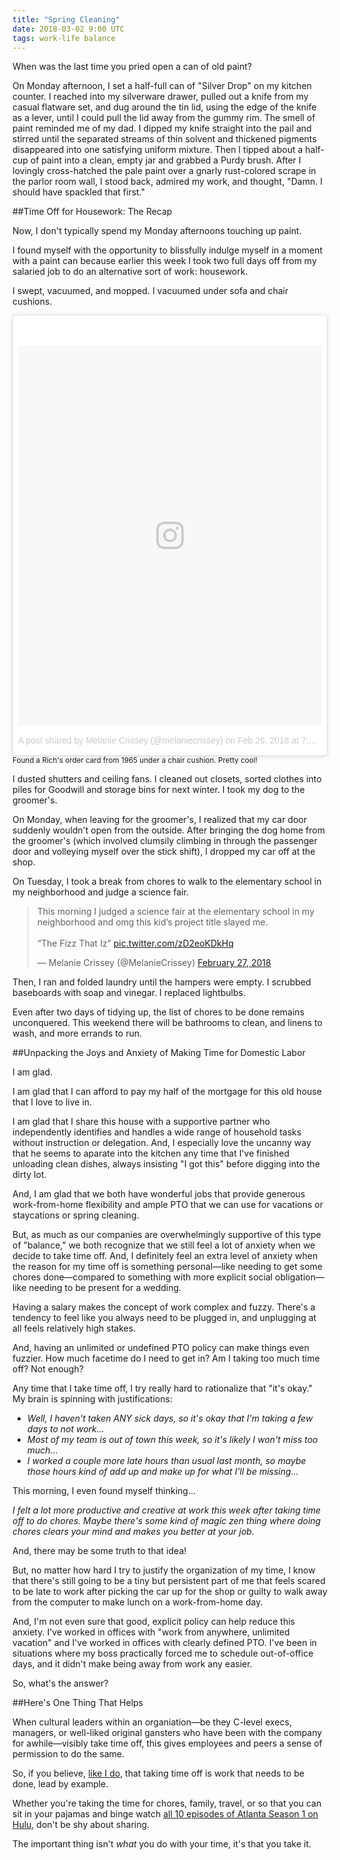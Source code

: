 ```yaml
---
title: "Spring Cleaning"
date: 2018-03-02 9:00 UTC
tags: work-life balance
---
```


When was the last time you pried open a can of old paint?

On Monday afternoon, I set a half-full can of "Silver Drop" on my kitchen counter. I reached into my silverware drawer, pulled out a knife from my casual flatware set, and dug around the tin lid, using the edge of the knife as a lever, until I could pull the lid away from the gummy rim. The smell of paint reminded me of my dad. I dipped my knife straight into the pail and stirred until the separated streams of thin solvent and thickened pigments disappeared into one satisfying uniform mixture. Then I tipped about a half-cup of paint into a clean, empty jar and grabbed a Purdy brush. After I lovingly cross-hatched the pale paint over a gnarly rust-colored scrape in the parlor room wall, I stood back, admired my work, and thought, "Damn. I should have spackled that first."

##Time Off for Housework: The Recap

Now, I don't typically spend my Monday afternoons touching up paint. 

I found myself with the opportunity to blissfully indulge myself in a moment with a paint can because earlier this week I took two full days off from my salaried job to do an alternative sort of work: housework.

I swept, vacuumed, and mopped. I vacuumed under sofa and chair cushions. 

<blockquote class="instagram-media" data-instgrm-permalink="https://www.instagram.com/p/Bfr4jHWAy4J/" data-instgrm-version="8" style=" background:#FFF; border:0; border-radius:3px; box-shadow:0 0 1px 0 rgba(0,0,0,0.5),0 1px 10px 0 rgba(0,0,0,0.15); margin: 1px; max-width:658px; padding:0; width:99.375%; width:-webkit-calc(100% - 2px); width:calc(100% - 2px);"><div style="padding:8px;"> <div style=" background:#F8F8F8; line-height:0; margin-top:40px; padding:62.5% 0; text-align:center; width:100%;"> <div style=" background:url(data:image/png;base64,iVBORw0KGgoAAAANSUhEUgAAACwAAAAsCAMAAAApWqozAAAABGdBTUEAALGPC/xhBQAAAAFzUkdCAK7OHOkAAAAMUExURczMzPf399fX1+bm5mzY9AMAAADiSURBVDjLvZXbEsMgCES5/P8/t9FuRVCRmU73JWlzosgSIIZURCjo/ad+EQJJB4Hv8BFt+IDpQoCx1wjOSBFhh2XssxEIYn3ulI/6MNReE07UIWJEv8UEOWDS88LY97kqyTliJKKtuYBbruAyVh5wOHiXmpi5we58Ek028czwyuQdLKPG1Bkb4NnM+VeAnfHqn1k4+GPT6uGQcvu2h2OVuIf/gWUFyy8OWEpdyZSa3aVCqpVoVvzZZ2VTnn2wU8qzVjDDetO90GSy9mVLqtgYSy231MxrY6I2gGqjrTY0L8fxCxfCBbhWrsYYAAAAAElFTkSuQmCC); display:block; height:44px; margin:0 auto -44px; position:relative; top:-22px; width:44px;"></div></div><p style=" color:#c9c8cd; font-family:Arial,sans-serif; font-size:14px; line-height:17px; margin-bottom:0; margin-top:8px; overflow:hidden; padding:8px 0 7px; text-align:center; text-overflow:ellipsis; white-space:nowrap;"><a href="https://www.instagram.com/p/Bfr4jHWAy4J/" style=" color:#c9c8cd; font-family:Arial,sans-serif; font-size:14px; font-style:normal; font-weight:normal; line-height:17px; text-decoration:none;" target="_blank">A post shared by Melanie Crissey (@melaniecrissey)</a> on <time style=" font-family:Arial,sans-serif; font-size:14px; line-height:17px;" datetime="2018-02-27T03:50:56+00:00">Feb 26, 2018 at 7:50pm PST</time></p></div></blockquote> <script async defer src="//www.instagram.com/embed.js"></script>
<sub>Found a Rich's order card from 1965 under a chair cushion. Pretty cool!</sub>
<br/>

I dusted shutters and ceiling fans. I cleaned out closets, sorted clothes into piles for Goodwill and storage bins for next winter. I took my dog to the groomer's. 

On Monday, when leaving for the groomer's, I realized that my car door suddenly wouldn't open from the outside. After bringing the dog home from the groomer's (which involved clumsily climbing in through the passenger door and volleying myself over the stick shift), I dropped my car off at the shop.

On Tuesday, I took a break from chores to walk to the elementary school in my neighborhood and judge a science fair. 

<blockquote class="twitter-tweet" data-lang="en"><p lang="en" dir="ltr">This morning I judged a science fair at the elementary school in my neighborhood and omg this kid’s project title slayed me. <br><br>“The Fizz That Iz” <a href="https://t.co/zD2eoKDkHq">pic.twitter.com/zD2eoKDkHq</a></p>&mdash; Melanie Crissey (@MelanieCrissey) <a href="https://twitter.com/MelanieCrissey/status/968541196724424705?ref_src=twsrc%5Etfw">February 27, 2018</a></blockquote>
<script async src="https://platform.twitter.com/widgets.js" charset="utf-8"></script>

Then, I ran and folded laundry until the hampers were empty. I scrubbed baseboards with soap and vinegar. I replaced lightbulbs. 

Even after two days of tidying up, the list of chores to be done remains unconquered. This weekend there will be bathrooms to clean, and linens to wash, and more errands to run.

##Unpacking the Joys and Anxiety of Making Time for Domestic Labor

I am glad.

I am glad that I can afford to pay my half of the mortgage for this old house that I love to live in.

I am glad that I share this house with a supportive partner who independently identifies and handles a wide range of household tasks without instruction or delegation. And, I especially love the uncanny way that he seems to aparate into the kitchen any time that I've finished unloading clean dishes, always insisting "I got this" before digging into the dirty lot.

And, I am glad that we both have wonderful jobs that provide generous work-from-home flexibility and ample PTO that we can use for vacations or staycations or spring cleaning.

But, as much as our companies are overwhelmingly supportive of this type of "balance," we both recognize that we still feel a lot of anxiety when we decide to take time off. And, I definitely feel an extra level of anxiety when the reason for my time off is something personal—like needing to get some chores done—compared to something with more explicit social obligation—like needing to be present for a wedding.

Having a salary makes the concept of work complex and fuzzy. There's a tendency to feel like you always need to be plugged in, and unplugging at all feels relatively high stakes. 

And, having an unlimited or undefined PTO policy can make things even fuzzier. How much facetime do I need to get in? Am I taking too much time off? Not enough? 

Any time that I take time off, I try really hard to rationalize that "it's okay." My brain is spinning with justifications:

* _Well, I haven't taken ANY sick days, so it's okay that I'm taking a few days to not work..._
* _Most of my team is out of town this week, so it's likely I won't miss too much..._
* _I worked a couple more late hours than usual last month, so maybe those hours kind of add up and make up for what I'll be missing..._

This morning, I even found myself thinking... 

_I felt a lot more productive and creative at work this week after taking time off to do chores. Maybe there's some kind of magic zen thing where doing chores clears your mind and makes you better at your job._ 

And, there may be some truth to that idea! 

But, no matter how hard I try to justify the organization of my time, I know that there's still going to be a tiny but persistent part of me that feels scared to be late to work after picking the car up for the shop or guilty to walk away from the computer to make lunch on a work-from-home day.

And, I'm not even sure that good, explicit policy can help reduce this anxiety. I've worked in offices with "work from anywhere, unlimited vacation" and I've worked in offices with clearly defined PTO. I've been in situations where my boss practically forced me to schedule out-of-office days, and it didn't make being away from work any easier.

So, what's the answer?

##Here's One Thing That Helps

When cultural leaders within an organiation—be they C-level execs, managers, or well-liked original gansters who have been with the company for awhile—visibly take time off, this gives employees and peers a sense of permission to do the same.

So, if you believe, [like I do](/blog/time-off/), that taking time off is work that needs to be done, lead by example.

Whether you're taking the time for chores, family, travel, or so that you can sit in your pajamas and binge watch [all 10 episodes of Atlanta Season 1 on Hulu](https://www.hulu.com/atlanta), don't be shy about sharing.

The important thing isn't _what_ you do with your time, it's that you take it. 

